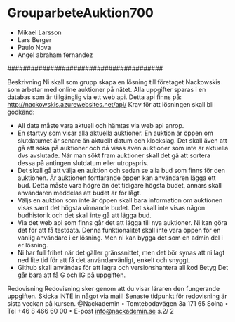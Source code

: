 # GrouparbeteAuktion700

* Mikael Larsson
* Lars Berger
* Paulo Nova
* Angel abraham fernandez 

########################################

Beskrivning
Ni skall som grupp skapa en lösning till företaget Nackowskis som arbetar med online
auktioner på nätet. Alla uppgifter sparas i en databas som är tillgänglig via ett web api. Detta
api finns på: http://nackowskis.azurewebsites.net/api/
Krav för att lösningen skall bli godkänd:
- All data måste vara aktuell och hämtas via web api anrop.
- En startvy som visar alla aktuella auktioner. En auktion är öppen om slutdatumet är
senare än aktuellt datum och klockslag. Det skall även att gå att söka på auktioner och
då visas även auktioner som inte är aktuella dvs avslutade. När man sökt fram
auktioner skall det gå att sortera dessa på antingen slutdatum eller utropspris.
- Det skall gå att välja en auktion och sedan se alla bud som finns för den auktionen. Är
auktionen fortfarande öppen kan användaren lägga ett bud. Detta måste vara högre än
det tidigare högsta budet, annars skall användaren meddelas att budet är för lågt.
- Väljs en auktion som inte är öppen skall bara information om auktionen visas samt det
högsta vinnande budet. Det skall inte visas någon budhistorik och det skall inte gå att
lägga bud.
- Via det web api som finns går det att lägga till nya auktioner. Ni kan göra det för att få
testdata. Denna funktionalitet skall inte vara öppen för en vanlig användare i er lösning.
Men ni kan bygga det som en admin del i er lösning.
- Ni har full frihet när det gäller gränssnittet, men det bör synas att ni lagt ned lite tid för
att få det användarvänligt, enkelt och snyggt.
- Github skall användas för att lagra och versionshantera all kod
Betyg
Det går bara att få G och IG på uppgiften.

Redovisning
Redovisning sker genom att du visar läraren den fungerande uppgiften. Skicka INTE in något
via mail! Senaste tidpunkt för redovisning är sista veckan på kursen. 
 @Nackademin • Tomtebodavägen 3a 171 65 Solna • Tel +46 8 466 60 00 • E-post info@nackademin.se s.2/ 2
